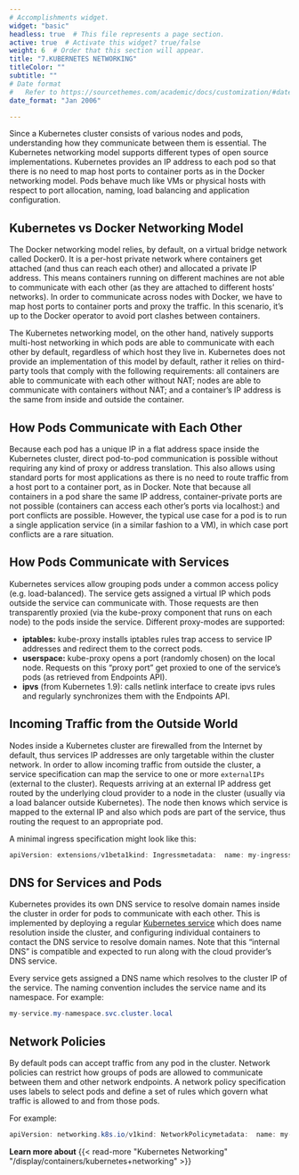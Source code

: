 ```yaml
---
# Accomplishments widget.
widget: "basic"  
headless: true  # This file represents a page section.
active: true  # Activate this widget? true/false
weight: 6  # Order that this section will appear.
title: "7.KUBERNETES NETWORKING"
titleColor: ""
subtitle: ""
# Date format
#   Refer to https://sourcethemes.com/academic/docs/customization/#date-format
date_format: "Jan 2006"

---
```


Since a Kubernetes cluster consists of various nodes and pods, understanding how they communicate between them is essential. The Kubernetes networking model supports different types of open source implementations. Kubernetes provides an IP address to each pod so that there is no need to map host ports to container ports as in the Docker networking model. Pods behave much like VMs or physical hosts with respect to port allocation, naming, load balancing and application configuration.

## Kubernetes vs Docker Networking Model

The Docker networking model relies, by default, on a virtual bridge network called Docker0. It is a per-host private network where containers get attached (and thus can reach each other) and allocated a private IP address. This means containers running on different machines are not able to communicate with each other (as they are attached to different hosts’ networks). In order to communicate across nodes with Docker, we have to map host ports to container ports and proxy the traffic. In this scenario, it’s up to the Docker operator to avoid port clashes between containers.

The Kubernetes networking model, on the other hand, natively supports multi-host networking in which pods are able to communicate with each other by default, regardless of which host they live in. Kubernetes does not provide an implementation of this model by default, rather it relies on third-party tools that comply with the following requirements: all containers are able to communicate with each other without NAT; nodes are able to communicate with containers without NAT; and a container’s IP address is the same from inside and outside the container.

## How Pods Communicate with Each Other

Because each pod has a unique IP in a flat address space inside the Kubernetes cluster, direct pod-to-pod communication is possible without requiring any kind of proxy or address translation. This also allows using standard ports for most applications as there is no need to route traffic from a host port to a container port, as in Docker. Note that because all containers in a pod share the same IP address, container-private ports are not possible (containers can access each other’s ports via localhost:<port>) and port conflicts are possible. However, the typical use case for a pod is to run a single application service (in a similar fashion to a VM), in which case port conflicts are a rare situation.

## How Pods Communicate with Services

Kubernetes services allow grouping pods under a common access policy (e.g. load-balanced). The service gets assigned a virtual IP which pods outside the service can communicate with. Those requests are then transparently proxied (via the kube-proxy component that runs on each node) to the pods inside the service. Different proxy-modes are supported:

*   **iptables:** kube-proxy installs iptables rules trap access to service IP addresses and redirect them to the correct pods.
*   **userspace:** kube-proxy opens a port (randomly chosen) on the local node. Requests on this “proxy port” get proxied to one of the service’s pods (as retrieved from Endpoints API).
*   **ipvs** (from Kubernetes 1.9): calls netlink interface to create ipvs rules and regularly synchronizes them with the Endpoints API.

## Incoming Traffic from the Outside World

Nodes inside a Kubernetes cluster are firewalled from the Internet by default, thus services IP addresses are only targetable within the cluster network. In order to allow incoming traffic from outside the cluster, a service specification can map the service to one or more ```externalIPs``` (external to the cluster). Requests arriving at an external IP address get routed by the underlying cloud provider to a node in the cluster (usually via a load balancer outside Kubernetes). The node then knows which service is mapped to the external IP and also which pods are part of the service, thus routing the request to an appropriate pod.

A minimal ingress specification might look like this:

```java
apiVersion: extensions/v1beta1kind: Ingressmetadata:  name: my-ingressspec:  backend:    serviceName: my-service    servicePort: 80
```

## DNS for Services and Pods

Kubernetes provides its own DNS service to resolve domain names inside the cluster in order for pods to communicate with each other. This is implemented by deploying a regular [Kubernetes service](/display/containers/Kubernetes+Services+101) which does name resolution inside the cluster, and configuring individual containers to contact the DNS service to resolve domain names. Note that this “internal DNS” is compatible and expected to run along with the cloud provider’s DNS service.

Every service gets assigned a DNS name which resolves to the cluster IP of the service. The naming convention includes the service name and its namespace. For example:

```java
my-service.my-namespace.svc.cluster.local
```

## Network Policies 

By default pods can accept traffic from any pod in the cluster. Network policies can restrict how groups of pods are allowed to communicate between them and other network endpoints. A network policy specification uses labels to select pods and define a set of rules which govern what traffic is allowed to and from those pods.

For example:

```java
apiVersion: networking.k8s.io/v1kind: NetworkPolicymetadata:  name: my-network-policy  namespace: defaultspec:  podSelector:    matchLabels:      role: db  policyTypes:  - Ingress  - Egress  ingress:  - from:    - ipBlock:        cidr: 172.17.0.0/16        except:        - 172.17.1.0/24    - namespaceSelector:        matchLabels:          project: my-project    - podSelector:        matchLabels:          role: frontend    ports:    - protocol: TCP      port: 6379  egress:  - to:    - ipBlock:        cidr: 10.0.0.0/24    ports:    - protocol: TCP      port: 5978
```

**Learn more about** {{< read-more "Kubernetes Networking" "/display/containers/kubernetes+networking" >}}

